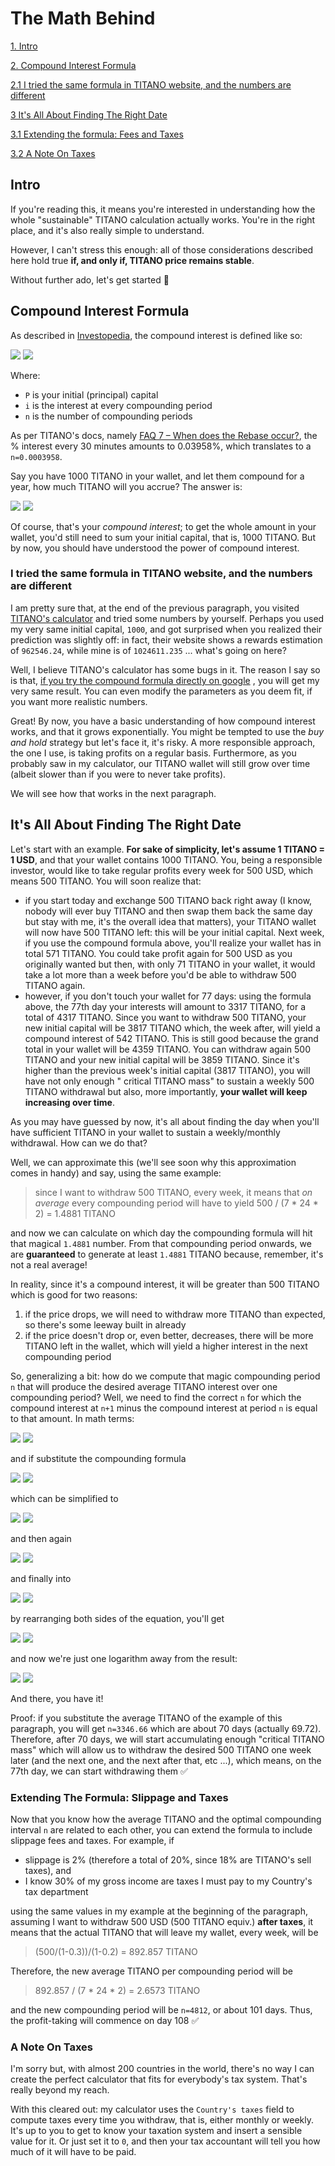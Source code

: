 # The Math Behind

[1. Intro](#intro)

[2. Compound Interest Formula](#compound-interest-formula)

[2.1 I tried the same formula in TITANO website, and the numbers are different](#i-tried-the-same-formula-in-titano-website-and-the-numbers-are-different)

[3  It's All About Finding The Right Date](#its-all-about-finding-the-right-date)

[3.1  Extending the formula: Fees and Taxes](#extending-the-formula-slippage-and-taxes)

[3.2  A Note On Taxes](#a-note-on-taxes)

## Intro

If you're reading this, it means you're interested in understanding how the whole
"sustainable" TITANO calculation actually works. You're in the right place, and it's also really simple to understand.

However, I can't stress this enough: all of those considerations described here hold true **if, and only if, TITANO
price remains stable**.

Without further ado, let's get started :tada:

## Compound Interest Formula

As described in [Investopedia](https://www.investopedia.com/terms/c/compoundinterest.asp), the compound interest is
defined like so:

<img src="https://render.githubusercontent.com/render/math?math=CI%20=%20P%5B(1%2Bi)%5En-1%5D#gh-light-mode-only">
<img src="https://render.githubusercontent.com/render/math?math={\color{white}CI%20=%20P%5B(1%2Bi)%5En-1%5D}#gh-dark-mode-only">

Where:

* `P` is your initial (principal) capital
* `i` is the interest at every compounding period
* `n` is the number of compounding periods

As per TITANO's docs, namely [FAQ 7 – When does the Rebase occur?](https://docs.titano.finance/guide/f.a.q.), the %
interest every 30 minutes amounts to 0.03958%, which translates to a `n=0.0003958`.

Say you have 1000 TITANO in your wallet, and let them compound for a year, how much TITANO will you accrue? The answer
is:

<img src="https://render.githubusercontent.com/render/math?math=CI%20=%20P%5B(1%2B0.0003958)%5E%7B365*24*2%7D-1%5D%20=%201024611.235#gh-light-mode-only">
<img src="https://render.githubusercontent.com/render/math?math={\color{white}CI%20=%20P%5B(1%2B0.0003958)%5E%7B365*24*2%7D-1%5D%20=%201024611.235}#gh-dark-mode-only">

Of course, that's your *compound interest*; to get the whole amount in your wallet, you'd still need to sum your initial
capital, that is, 1000 TITANO. But by now, you should have understood the power of compound interest.

### I tried the same formula in TITANO website, and the numbers are different

I am pretty sure that, at the end of the previous paragraph, you visited
[TITANO's calculator](https://app.titano.finance/#/calculator) and tried some numbers by yourself. Perhaps you used my
very same initial capital, `1000`, and got surprised when you realized their prediction was slightly off: in fact, their
website shows a rewards estimation of `962546.24`, while mine is of `1024611.235` ... what's going on here?

Well, I believe TITANO's calculator has some bugs in it. The reason I say so is that,
[if you try the compound formula directly on google](https://www.google.com/search?q=1000+*+%28%281%2B0.0003958%29%5E%28365*24*2%29-1%29)
, you will get my very same result. You can even modify the parameters as you deem fit, if you want more realistic
numbers.

Great! By now, you have a basic understanding of how compound interest works, and that it grows exponentially. You might
be tempted to use the *buy and hold* strategy but let's face it, it's risky. A more responsible approach, the one I use,
is taking profits on a regular basis. Furthermore, as you probably saw in my calculator, our TITANO wallet will still
grow over time (albeit slower than if you were to never take profits).

We will see how that works in the next paragraph.

## It's All About Finding The Right Date

Let's start with an example. **For sake of simplicity, let's assume 1 TITANO = 1 USD**, and that your wallet contains
1000 TITANO. You, being a responsible investor, would like to take regular profits every week for 500 USD, which means
500 TITANO. You will soon realize that:

* if you start today and exchange 500 TITANO back right away (I know, nobody will ever buy TITANO and then swap them
  back the same day but stay with me, it's the overall idea that matters), your TITANO wallet will now have 500 TITANO
  left: this will be your initial capital. Next week, if you use the compound formula above, you'll realize your wallet
  has in total 571 TITANO. You could take profit again for 500 USD as you originally wanted but then, with only 71
  TITANO in your wallet, it would take a lot more than a week before you'd be able to withdraw 500 TITANO again.
* however, if you don't touch your wallet for 77 days: using the formula above, the 77th day your interests will amount
  to 3317 TITANO, for a total of 4317 TITANO. Since you want to withdraw 500 TITANO, your new initial capital will be
  3817 TITANO which, the week after, will yield a compound interest of 542 TITANO. This is still good because the grand
  total in your wallet will be 4359 TITANO. You can withdraw again 500 TITANO and your new initial capital will be 3859
  TITANO. Since it's higher than the previous week's initial capital (3817 TITANO), you will have not only enough "
  critical TITANO mass" to sustain a weekly 500 TITANO withdrawal but also, more importantly, **your wallet will keep
  increasing over time**.

As you may have guessed by now, it's all about finding the day when you'll have sufficient TITANO in your wallet to
sustain a weekly/monthly withdrawal. How can we do that?

Well, we can approximate this (we'll see soon why this approximation comes in handy) and say, using the same example:

> since I want to withdraw 500 TITANO, every week, it means that *on average* every compounding period will
> have to yield 500 / (7 * 24 * 2) = 1.4881 TITANO

and now we can calculate on which day the compounding formula will hit that magical `1.4881` number. From that
compounding period onwards, we are **guaranteed** to generate at least `1.4881` TITANO because, remember, it's not a
real average!

In reality, since it's a compound interest, it will be greater than 500 TITANO which is good for two reasons:

1. if the price drops, we will need to withdraw more TITANO than expected, so there's some leeway built in already
2. if the price doesn't drop or, even better, decreases, there will be more TITANO left in the wallet, which will yield
   a higher interest in the next compounding period

So, generalizing a bit: how do we compute that magic compounding period `n` that will produce the desired average TITANO
interest over one compounding period? Well, we need to find the correct `n` for which the compound interest at `n+1`
minus the compound interest at period `n` is equal to that amount. In math terms:

<img src="https://render.githubusercontent.com/render/math?math=AVG_%7BTITANO%7D%20=%20CI_%7Bn%2B1%7D-CI_%7Bn%7D#gh-light-mode-only">
<img src="https://render.githubusercontent.com/render/math?math={\color{white}AVG_%7BTITANO%7D%20=%20CI_%7Bn%2B1%7D-CI_%7Bn%7D}#gh-dark-mode-only">

and if substitute the compounding formula

<img src="https://render.githubusercontent.com/render/math?math=AVG_%7BTITANO%7D%20=%20P%5B(1%2B0.0003958)%5E%7Bn%2B1%7D-1%5D-P%5B(1%2B0.0003958)%5E%7Bn%7D-1%5D#gh-light-mode-only">
<img src="https://render.githubusercontent.com/render/math?math={\color{white}AVG_%7BTITANO%7D%20=%20P%5B(1%2B0.0003958)%5E%7Bn%2B1%7D-1%5D-P%5B(1%2B0.0003958)%5E%7Bn%7D-1%5D}#gh-dark-mode-only">

which can be simplified to

<img src="https://render.githubusercontent.com/render/math?math=AVG_%7BTITANO%7D%20=%20P*1.0003958%5E%7Bn%2B1%7D-P*1.0003958%5E%7Bn%7D#gh-light-mode-only">
<img src="https://render.githubusercontent.com/render/math?math={\color{white}AVG_%7BTITANO%7D%20=%20P*1.0003958%5E%7Bn%2B1%7D-P*1.0003958%5E%7Bn%7D}#gh-dark-mode-only">

and then again

<img src="https://render.githubusercontent.com/render/math?math=AVG_%7BTITANO%7D%20=%20P*1.0003958%5En*(1.0003958-1)#gh-light-mode-only">
<img src="https://render.githubusercontent.com/render/math?math={\color{white}AVG_%7BTITANO%7D%20=%20P*1.0003958%5En*(1.0003958-1)}#gh-dark-mode-only">

and finally into

<img src="https://render.githubusercontent.com/render/math?math=AVG_%7BTITANO%7D%20=%20P*1.0003958%5En*0.0003958#gh-light-mode-only">
<img src="https://render.githubusercontent.com/render/math?math={\color{white}AVG_%7BTITANO%7D%20=%20P*1.0003958%5En*0.0003958}#gh-dark-mode-only">

by rearranging both sides of the equation, you'll get

<img src="https://render.githubusercontent.com/render/math?math=1.0003958%5En=%5Cfrac%7BAVG_%7BTITANO%7D%7D%7BP*0.0003958%7D#gh-light-mode-only">
<img src="https://render.githubusercontent.com/render/math?math={\color{white}1.0003958%5En=%5Cfrac%7BAVG_%7BTITANO%7D%7D%7BP*0.0003958%7D}#gh-dark-mode-only">

and now we're just one logarithm away from the result:

<img src="https://render.githubusercontent.com/render/math?math=n=%5Cfrac%7Blog_%7B10%7D%5Cleft%20(%20%5Cfrac%7BAVG_%7BTITANO%7D%7D%7BP*0.0003958%7D%20%5Cright%20)%7D%7Blog_%7B10%7D1.0003958%7D#gh-light-mode-only">
<img src="https://render.githubusercontent.com/render/math?math={\color{white}n=%5Cfrac%7Blog_%7B10%7D%5Cleft%20(%20%5Cfrac%7BAVG_%7BTITANO%7D%7D%7BP*0.0003958%7D%20%5Cright%20)%7D%7Blog_%7B10%7D1.0003958%7D}#gh-dark-mode-only">

And there, you have it!

Proof: if you substitute the average TITANO of the example of this paragraph, you will get `n=3346.66` which are about
70 days (actually 69.72). Therefore, after 70 days, we will start accumulating enough "critical TITANO mass" which will
allow us to withdraw the desired 500 TITANO one week later (and the next one, and the next after that, etc ...), which
means, on the 77th day, we can start withdrawing them :white_check_mark:

### Extending The Formula: Slippage and Taxes

Now that you know how the average TITANO and the optimal compounding interval `n` are related to each other, you can
extend the formula to include slippage fees and taxes. For example, if

* slippage is 2% (therefore a total of 20%, since 18% are TITANO's sell taxes), and
* I know 30% of my gross income are taxes I must pay to my Country's tax department

using the same values in my example at the beginning of the paragraph, assuming I want to withdraw 500 USD (500 TITANO
equiv.) **after taxes**, it means that the actual TITANO that will leave my wallet, every week, will be

> (500/(1-0.3))/(1-0.2) = 892.857 TITANO

Therefore, the new average TITANO per compounding period will be

> 892.857 / (7 * 24 * 2) = 2.6573 TITANO

and the new compounding period will be `n=4812`, or about 101 days. Thus, the profit-taking will commence on day 108
:white_check_mark:

### A Note On Taxes

I'm sorry but, with almost 200 countries in the world, there's no way I can create the perfect calculator that fits for
everybody's tax system. That's really beyond my reach.

With this cleared out: my calculator uses the `Country's taxes` field to compute taxes every time you withdraw, that is,
either monthly or weekly. It's up to you to get to know your taxation system and insert a sensible value for it. Or just
set it to `0`, and then your tax accountant will tell you how much of it will have to be paid.
